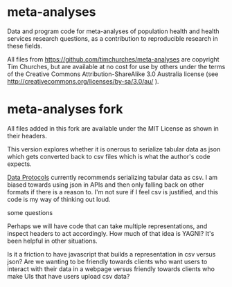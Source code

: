 meta-analyses
=============

Data and program code for meta-analyses of population health and health services research questions, as a contribution to reproducible research in these fields.

All files from https://github.com/timchurches/meta-analyses are copyright Tim Churches, but are available at no cost for use by others under the terms of the Creative Commons Attribution-ShareAlike 3.0 Australia license (see http://creativecommons.org/licenses/by-sa/3.0/au/ ).

meta-analyses fork
==================

All files added in this fork are available under the MIT License as shown in their headers.

This version explores whether it is onerous to serialize tabular data as json which gets
converted back to csv files which is what the author's code expects.

[Data Protocols](http://dataprotocols.org/tabular-data-package/) currently recommends serializing
tabular data as csv. I am biased towards using json in APIs and then only falling back on other
formats if there is a reason to. I'm not sure if I feel csv is justified, and this code is my way
of thinking out loud.

some questions

Perhaps we will have code that can take multiple representations, and inspect headers
to act accordingly. How much of that idea is YAGNI? It's been helpful in other situations.

Is it a friction to have javascript that builds a representation in csv versus json? Are we
wanting to be friendly towards clients who want users to interact with their data in a webpage
versus friendly towards clients who make UIs that have users upload csv data?

